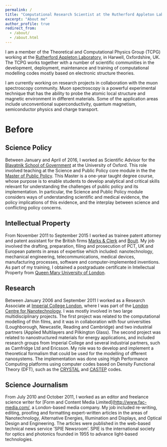 ```yaml
---
permalink: /
title: "Computational Research Scientist at the Rutherford Appleton Laboratory"
excerpt: "About me"
author_profile: true
redirect_from: 
  - /about/
  - /about.html
---
```


I am a member of the Theoretical and Computational Physics Group (TCPG) working at the [Rutherford Appleton Laboratory](http://www.stfc.ac.uk/about-us/where-we-work/rutherford-appleton-laboratory/), in Harwell, Oxfordshire, UK. The TCPG works together with a number of scientific communities in the development, deployment, maintenance and training of computational modelling codes mostly based on electronic structure theories.

I am currently working on research projects in collaboration with the muon spectroscopy community. Muon spectroscopy is a powerful experimental technique that has the ability to probe the atomic local structure and magnetic environment in different materials. Some of the application areas include unconventional superconductivity, quantum magnetism, semiconductor physics and charge transport. 

Before
======

Science Policy
------
Between January and April of 2016, I worked as Scientific Advisor for the [Blavatnik School of Government](https://www.bsg.ox.ac.uk/) at the University of Oxford. This role involved teaching at the Science and Public Policy core module in the the [Master of Public Policy](https://www.bsg.ox.ac.uk/study/mpp). This Master is a one-year taught degree course, whose purpose is to enable students to develop analytical and critical skills relevant for understanding the challenges of public policy and its implementation. In particular, the Science and Public Policy module considers ways of understanding scientific and medical evidence, the policy implications of this evidence, and the interplay between science and conflicting policy concerns.

Intellectual Property
-------
From November 2011 to September 2015 I worked as trainee patent attorney and patent assistant for the British firms [Marks & Clerk](https://www.marks-clerk.com/) and [Boult](https://www.boult.com/).  My job involved the drafting, preparation, filing and prosecution of PCT, UK and European patents in areas of expertise which included: nanotechnology, mechanical engineering, telecommunications, medical devices, manufacturing processes, software and computer-implemented inventions.  As part of my training, I obtained a postgraduate certificate in Intellectual Property from [Queen Mary University of London](http://www.qmul.ac.uk/).  

Research
-------
Between January 2006 and September 2011 I worked as a Research Associate at [Imperial College London](https://www.imperial.ac.uk/), where I was part of the [London Centre for Nanotechnology](https://www.london-nano.com/). I was mostly involved in two large multidisciplinary projects. The first project was related to the computational modelling of thin films, and it was in collaboration with four universities (Loughborough, Newcastle, Reading and Cambridge) and two industrial partners (Applied Multilayers and Pilkington Glass). The second project was related to nanostructured materials for energy applications, and included research groups from Imperial College and several industrial partners, such as Camfridge Ltd and Ericsson. My role was to develop and implement a theoretical formalism that could be used for the modelling of dfferent nanosystems. The implementation was done using High Performance Computing platforms using computer codes based on Density Functional Theory (DFT), such as the [CRYSTAL](http://www.crystal.unito.it/index.php) and [CASTEP](http://www.castep.org/) codes. 

Science Journalism
-------
From July 2010 and October 2011, I worked as an editor and freelance science writer for [Form and Content Media Limited](http://www.fac-media.com/, a London-based media company. My job included re-writing, editing, proofing and formatting expert-written articles in the areas of Nanotechnology, Alternative Energies, Illumination and Displays, and Optical Design and Engineering. The articles were published in the web-based technical news service ’SPIE Newsroom’. SPIE is the international society for optics and photonics founded in 1955 to advance light-based technologies.

